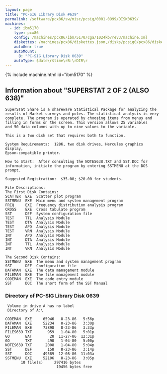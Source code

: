 ```yaml
---
layout: page
title: "PC-SIG Library Disk #639"
permalink: /software/pcx86/sw/misc/pcsig/0001-0999/DISK0639/
machines:
  - id: ibm5170
    type: pcx86
    config: /machines/pcx86/ibm/5170/cga/1024kb/rev3/machine.xml
    diskettes: /machines/pcx86/diskettes.json,/disks/pcsig0/pcx86/diskettes.json
    autoGen: true
    autoMount:
      B: "PC-SIG Library Disk 0639"
    autoType: $date\r$time\rB:\rDIR\r
---
```


{% include machine.html id="ibm5170" %}

## Information about "SUPERSTAT 2 OF 2 (ALSO 638)"

    SuperSTat Share is a shareware Statistical Package for analyzing the
    results of Market surveys and poles. The statistical analysis is very
    complete. The program is operated by choosing items from menus and
    filling in forms on the screen. This version allows 25 variables
    and 50 data columns with up to nine values to the variable.
    
    This is a two disk set that requires both to function.
    
    System Requirements:  128K, two disk drives, Hercules graphics display,
    Epson-compatible printer.
    
    How to Start:  After consulting the NOTES638.TXT and SST.DOC for
    information, initiate the program by entering SSTMENU at the DOS
    prompt.
    
    Suggested Registration:  $35.00; $20.00 for students.
    
    File Descriptions:
    The First Disk Contains:
    SCATTER  EXE  Scatter plot program
    SSTMENU  EXE  Main menu and system management program
    FREQ     EXE  Frequency distribution analysis program
    CROSS    EXE  Cross tabulate program
    SST      DEF  System configuration file
    TEST     TTL  Analysis Module
    TEST     DTA  Analysis Module
    TEST     APD  Analysis Module
    TEST     VRN  Analysis Module
    INT      APD  Analysis Module
    INT      DTA  Analysis Module
    INT      TTL  Analysis Module
    INT      VRN  Analysis Module
    
    The Second Disk Contains:
    SSTMENU  EXE  The menu and system management program
    SST      DEF  Configuration file
    DATAMAN  EXE  The data management module
    FILEMAN  EXE  The file management module
    CODEMAN  EXE  The code entry module
    SST      DOC  The short form of the SST Manual

### Directory of PC-SIG Library Disk 0639

     Volume in drive A has no label
     Directory of A:\

    CODEMAN  EXE     65946   8-23-86   5:56p
    DATAMAN  EXE     52234   8-23-86   3:30p
    FILEMAN  EXE     73898   8-23-86   3:33p
    FILES639 TXT       959   1-04-80   5:01p
    GO       BAT        28  11-27-86  12:31p
    GO       TXT       490   1-04-80   5:00p
    NOTES639 TXT      2008   1-04-80   5:04p
    SST      DEF       158   8-23-86   3:14p
    SST      DOC     49589  12-08-86  11:03a
    SSTMENU  EXE     52106   8-23-86   3:05p
           10 file(s)     297416 bytes
                           19456 bytes free
